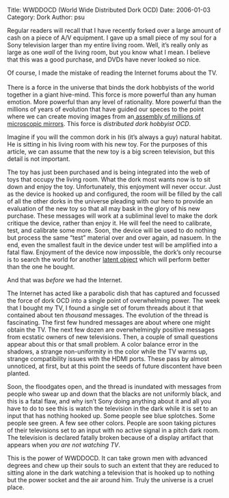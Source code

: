 Title: WWDDOCD (World Wide Distributed Dork OCD)
Date: 2006-01-03
Category: Dork
Author: psu

<p>Regular readers will recall that I have recently forked over a large amount of cash on a piece of A/V equipment. I gave up a small piece of my soul for a Sony television larger than my entire living room. Well, it&#8217;s really only as large as one <em>wall</em> of the living room, but you know what I mean. I believe that this was a good purchase, and DVDs have never looked so nice.</p>
<p>Of course, I made the mistake of reading the Internet forums about the TV.<br />
<span id="more-538"></span><br />
There is a force in the universe that binds the dork hobbyists of the world together in a giant hive-mind. This force is more powerful than any human emotion. More powerful than any level of rationality. More powerful than the millions of years of evolution that have guided our speces to the point where we can create moving images from an<a href="http://mutable-states.com/deal-with-the-devil.html"> assembly of millions of microscopic mirrors</a>. This force is <em>distributed dork hobbyist OCD</em>.</p>
<p>Imagine if you will the common dork in his (it&#8217;s always a guy) natural habitat. He is sitting in his living room with his new toy.  For the purposes of this article, we can assume that the new toy is a big screen television, but this detail is not important.</p>
<p>The toy has just been purchased and is being integrated into the web of toys that occupy the living room. What the dork most wants now is to sit down and enjoy the toy. Unfortunately, this enjoyment will never occur. Just as the device is hooked up and configured, the room will be filled by the call of all the other dorks in the universe pleading with our hero to provide an evaluation of the new toy so that all may bask in the glory of his new purchase. These messages will work at a subliminal level to make the dork critique the device, rather than enjoy it. He will feel the need to calibrate, test, and calibrate some more. Soon, the device will be used to do nothing but process the same &#8220;test&#8221; material over and over again, ad nasuem. In the end, even the smallest fault in the device under test will be amplified into a fatal flaw. Enjoyment of the device now impossible, the dork&#8217;s only recourse is to search the world for another <a href="http://mutable-states.com/the-latent-object.html">latent object</a> which will perform better than the one he bought.</p>
<p>And that was <em>before</em> we had the Internet.</p>
<p>The Internet has acted like a parabolic dish that has captured and focussed the force of dork OCD into a single point of overwhelming power. The week that I bought my TV, I found a single set of forum threads about it that contained about ten <em>thousand</em> messages. The evolution of the thread is fascinating. The first few hundred messages are about where one might obtain the TV. The next few dozen are overwhelmingly positive messages from ecstatic owners of new televisions. Then, a couple of small questions appear about this or that small problem. A color balance error in the shadows, a strange non-uniformity in the color while the TV warms up, strange compatibility issues with the HDMI ports. These pass by almost unnoticed, at first, but at this point the seeds of future discontent have been planted.</p>
<p>Soon, the floodgates open, and the thread is inundated with messages from people who swear up and down that the blacks are not uniformly black, and this is a fatal flaw, and why isn&#8217;t Sony doing anything about it and all you have to do to see this is watch the television in the dark while it is set to an input that has nothing hooked up. Some people see blue splotches. Some people see green. A few see other colors.  People are soon taking pictures of their televisions set to an input with no active signal in a pitch dark room. The television is declared fatally broken because of a display artifact that appears when <em>you are not watching TV</em>.</p>
<p>This is the  power of WWDDOCD. It can take grown men with advanced degrees and chew up their souls to such an extent that they are reduced to sitting alone in the dark watching a television that is hooked up to nothing but the power socket and the air around him. Truly the universe is a cruel place.</p>



									